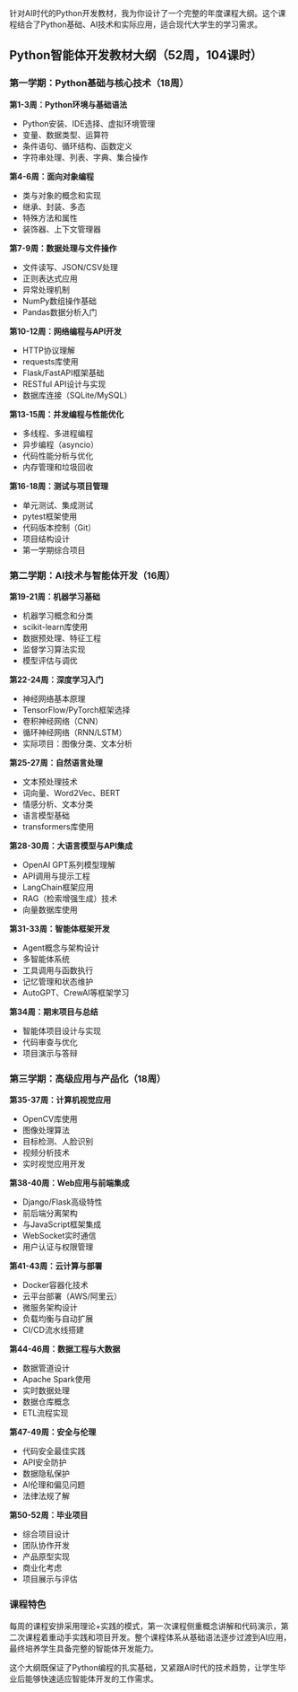 针对AI时代的Python开发教材，我为你设计了一个完整的年度课程大纲。这个课程结合了Python基础、AI技术和实际应用，适合现代大学生的学习需求。

## Python智能体开发教材大纲（52周，104课时）

### 第一学期：Python基础与核心技术（18周）

**第1-3周：Python环境与基础语法**
- Python安装、IDE选择、虚拟环境管理
- 变量、数据类型、运算符
- 条件语句、循环结构、函数定义
- 字符串处理、列表、字典、集合操作

**第4-6周：面向对象编程**
- 类与对象的概念和实现
- 继承、封装、多态
- 特殊方法和属性
- 装饰器、上下文管理器

**第7-9周：数据处理与文件操作**
- 文件读写、JSON/CSV处理
- 正则表达式应用
- 异常处理机制
- NumPy数组操作基础
- Pandas数据分析入门

**第10-12周：网络编程与API开发**
- HTTP协议理解
- requests库使用
- Flask/FastAPI框架基础
- RESTful API设计与实现
- 数据库连接（SQLite/MySQL）

**第13-15周：并发编程与性能优化**
- 多线程、多进程编程
- 异步编程（asyncio）
- 代码性能分析与优化
- 内存管理和垃圾回收

**第16-18周：测试与项目管理**
- 单元测试、集成测试
- pytest框架使用
- 代码版本控制（Git）
- 项目结构设计
- 第一学期综合项目

### 第二学期：AI技术与智能体开发（16周）

**第19-21周：机器学习基础**
- 机器学习概念和分类
- scikit-learn库使用
- 数据预处理、特征工程
- 监督学习算法实现
- 模型评估与调优

**第22-24周：深度学习入门**
- 神经网络基本原理
- TensorFlow/PyTorch框架选择
- 卷积神经网络（CNN）
- 循环神经网络（RNN/LSTM）
- 实际项目：图像分类、文本分析

**第25-27周：自然语言处理**
- 文本预处理技术
- 词向量、Word2Vec、BERT
- 情感分析、文本分类
- 语言模型基础
- transformers库使用

**第28-30周：大语言模型与API集成**
- OpenAI GPT系列模型理解
- API调用与提示工程
- LangChain框架应用
- RAG（检索增强生成）技术
- 向量数据库使用

**第31-33周：智能体框架开发**
- Agent概念与架构设计
- 多智能体系统
- 工具调用与函数执行
- 记忆管理和状态维护
- AutoGPT、CrewAI等框架学习

**第34周：期末项目与总结**
- 智能体项目设计与实现
- 代码审查与优化
- 项目演示与答辩

### 第三学期：高级应用与产品化（18周）

**第35-37周：计算机视觉应用**
- OpenCV库使用
- 图像处理算法
- 目标检测、人脸识别
- 视频分析技术
- 实时视觉应用开发

**第38-40周：Web应用与前端集成**
- Django/Flask高级特性
- 前后端分离架构
- 与JavaScript框架集成
- WebSocket实时通信
- 用户认证与权限管理

**第41-43周：云计算与部署**
- Docker容器化技术
- 云平台部署（AWS/阿里云）
- 微服务架构设计
- 负载均衡与自动扩展
- CI/CD流水线搭建

**第44-46周：数据工程与大数据**
- 数据管道设计
- Apache Spark使用
- 实时数据处理
- 数据仓库概念
- ETL流程实现

**第47-49周：安全与伦理**
- 代码安全最佳实践
- API安全防护
- 数据隐私保护
- AI伦理和偏见问题
- 法律法规了解

**第50-52周：毕业项目**
- 综合项目设计
- 团队协作开发
- 产品原型实现
- 商业化考虑
- 项目展示与评估

### 课程特色

每周的课程安排采用理论+实践的模式，第一次课程侧重概念讲解和代码演示，第二次课程着重动手实践和项目开发。整个课程体系从基础语法逐步过渡到AI应用，最终培养学生具备完整的智能体开发能力。

这个大纲既保证了Python编程的扎实基础，又紧跟AI时代的技术趋势，让学生毕业后能够快速适应智能体开发的工作需求。